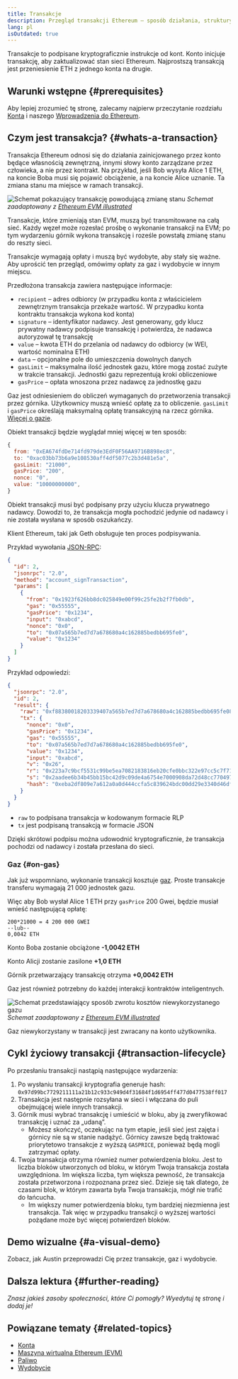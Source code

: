 ```yaml
---
title: Transakcje
description: Przegląd transakcji Ethereum – sposób działania, struktury danych i metody wysyłania za pośrednictwem aplikacji.
lang: pl
isOutdated: true
---
```


Transakcje to podpisane kryptograficznie instrukcje od kont. Konto inicjuje transakcję, aby zaktualizować stan sieci Ethereum. Najprostszą transakcją jest przeniesienie ETH z jednego konta na drugie.

## Warunki wstępne {#prerequisites}

Aby lepiej zrozumieć tę stronę, zalecamy najpierw przeczytanie rozdziału <a href="/developers/docs/accounts/">Konta</a> i naszego [Wprowadzenia do Ethereum](/developers/docs/intro-to-ethereum/).

## Czym jest transakcja? {#whats-a-transaction}

Transakcja Ethereum odnosi się do działania zainicjowanego przez konto będące własnością zewnętrzną, innymi słowy konto zarządzane przez człowieka, a nie przez kontrakt. Na przykład, jeśli Bob wysyła Alice 1 ETH, na koncie Boba musi się pojawić obciążenie, a na koncie Alice uznanie. Ta zmiana stanu ma miejsce w ramach transakcji.

![Schemat pokazujący transakcję powodującą zmianę stanu](../../../../../developers/docs/transactions/tx.png) _Schemat zaadaptowany z [Ethereum EVM illustrated](https://takenobu-hs.github.io/downloads/ethereum_evm_illustrated.pdf)_

Transakcje, które zmieniają stan EVM, muszą być transmitowane na całą sieć. Każdy węzeł może rozesłać prośbę o wykonanie transakcji na EVM; po tym wydarzeniu górnik wykona transakcję i roześle powstałą zmianę stanu do reszty sieci.

Transakcje wymagają opłaty i muszą być wydobyte, aby stały się ważne. Aby uprościć ten przegląd, omówimy opłaty za gaz i wydobycie w innym miejscu.

Przedłożona transakcja zawiera następujące informacje:

- `recipient` – adres odbiorcy (w przypadku konta z właścicielem zewnętrznym transakcja przekaże wartość. W przypadku konta kontraktu transakcja wykona kod konta)
- `signature` – identyfikator nadawcy. Jest generowany, gdy klucz prywatny nadawcy podpisuje transakcję i potwierdza, że nadawca autoryzował tę transakcję
- `value` – kwota ETH do przelania od nadawcy do odbiorcy (w WEI, wartość nominalna ETH)
- `data` – opcjonalne pole do umieszczenia dowolnych danych
- `gasLimit` – maksymalna ilość jednostek gazu, które mogą zostać zużyte w trakcie transakcji. Jednostki gazu reprezentują kroki obliczeniowe
- `gasPrice` – opłata wnoszona przez nadawcę za jednostkę gazu

Gaz jest odniesieniem do obliczeń wymaganych do przetworzenia transakcji przez górnika. Użytkownicy muszą wnieść opłatę za to obliczenie. `gasLimit` i `gasPrice` określają maksymalną opłatę transakcyjną na rzecz górnika. [Więcej o gazie](/developers/docs/gas/).

Obiekt transakcji będzie wyglądał mniej więcej w ten sposób:

```js
{
  from: "0xEA674fdDe714fd979de3EdF0F56AA9716B898ec8",
  to: "0xac03bb73b6a9e108530aff4df5077c2b3d481e5a",
  gasLimit: "21000",
  gasPrice: "200",
  nonce: "0",
  value: "10000000000",
}
```

Obiekt transakcji musi być podpisany przy użyciu klucza prywatnego nadawcy. Dowodzi to, że transakcja mogła pochodzić jedynie od nadawcy i nie została wysłana w sposób oszukańczy.

Klient Ethereum, taki jak Geth obsługuje ten proces podpisywania.

Przykład wywołania [JSON-RPC](https://eth.wiki/json-rpc/API):

```json
{
  "id": 2,
  "jsonrpc": "2.0",
  "method": "account_signTransaction",
  "params": [
    {
      "from": "0x1923f626bb8dc025849e00f99c25fe2b2f7fb0db",
      "gas": "0x55555",
      "gasPrice": "0x1234",
      "input": "0xabcd",
      "nonce": "0x0",
      "to": "0x07a565b7ed7d7a678680a4c162885bedbb695fe0",
      "value": "0x1234"
    }
  ]
}
```

Przykład odpowiedzi:

```json
{
  "jsonrpc": "2.0",
  "id": 2,
  "result": {
    "raw": "0xf88380018203339407a565b7ed7d7a678680a4c162885bedbb695fe080a44401a6e4000000000000000000000000000000000000000000000000000000000000001226a0223a7c9bcf5531c99be5ea7082183816eb20cfe0bbc322e97cc5c7f71ab8b20ea02aadee6b34b45bb15bc42d9c09de4a6754e7000908da72d48cc7704971491663",
    "tx": {
      "nonce": "0x0",
      "gasPrice": "0x1234",
      "gas": "0x55555",
      "to": "0x07a565b7ed7d7a678680a4c162885bedbb695fe0",
      "value": "0x1234",
      "input": "0xabcd",
      "v": "0x26",
      "r": "0x223a7c9bcf5531c99be5ea7082183816eb20cfe0bbc322e97cc5c7f71ab8b20e",
      "s": "0x2aadee6b34b45bb15bc42d9c09de4a6754e7000908da72d48cc7704971491663",
      "hash": "0xeba2df809e7a612a0a0d444ccfa5c839624bdc00dd29e3340d46df3870f8a30e"
    }
  }
}
```

- `raw` to podpisana transakcja w kodowanym formacie RLP
- `tx` jest podpisaną transakcją w formacie JSON

Dzięki skrótowi podpisu można udowodnić kryptograficznie, że transakcja pochodzi od nadawcy i została przesłana do sieci.

### Gaz {#on-gas}

Jak już wspomniano, wykonanie transakcji kosztuje [gaz](/developers/docs/gas/). Proste transakcje transferu wymagają 21 000 jednostek gazu.

Więc aby Bob wysłał Alice 1 ETH przy `gasPrice` 200 Gwei, będzie musiał wnieść następującą opłatę:

```
200*21000 = 4 200 000 GWEI
--lub--
0,0042 ETH
```

Konto Boba zostanie obciążone **-1,0042 ETH**

Konto Alicji zostanie zasilone **+1,0 ETH**

Górnik przetwarzający transakcję otrzyma **+0,0042 ETH**

Gaz jest również potrzebny do każdej interakcji kontraktów inteligentnych.

![Schemat przedstawiający sposób zwrotu kosztów niewykorzystanego gazu](../../../../../developers/docs/transactions/gas-tx.png) _Schemat zaadaptowany z [Ethereum EVM illustrated](https://takenobu-hs.github.io/downloads/ethereum_evm_illustrated.pdf)_

Gaz niewykorzystany w transakcji jest zwracany na konto użytkownika.

## Cykl życiowy transakcji {#transaction-lifecycle}

Po przesłaniu transakcji nastąpią następujące wydarzenia:

1. Po wysłaniu transakcji kryptografia generuje hash: `0x97d99bc7729211111a21b12c933c949d4f31684f1d6954ff477d0477538ff017`
2. Transakcja jest następnie rozsyłana w sieci i włączana do puli obejmującej wiele innych transakcji.
3. Górnik musi wybrać transakcję i umieścić w bloku, aby ją zweryfikować transakcję i uznać za „udaną”.
   - Możesz skończyć, oczekując na tym etapie, jeśli sieć jest zajęta i górnicy nie są w stanie nadążyć. Górnicy zawsze będą traktować priorytetowo transakcje z wyższą `GASPRICE`, ponieważ będą mogli zatrzymać opłaty.
4. Twoja transakcja otrzyma również numer potwierdzenia bloku. Jest to liczba bloków utworzonych od bloku, w którym Twoja transakcja została uwzględniona. Im większa liczba, tym większa pewność, że transakcja została przetworzona i rozpoznana przez sieć. Dzieje się tak dlatego, że czasami blok, w którym zawarta była Twoja transakcja, mógł nie trafić do łańcucha.
   - Im większy numer potwierdzenia bloku, tym bardziej niezmienna jest transakcja. Tak więc w przypadku transakcji o wyższej wartości pożądane może być więcej potwierdzeń bloków.

## Demo wizualne {#a-visual-demo}

Zobacz, jak Austin przeprowadzi Cię przez transakcje, gaz i wydobycie.

<YouTube id="er-0ihqFQB0" />

## Dalsza lektura {#further-reading}

_Znasz jakieś zasoby społeczności, które Ci pomogły? Wyedytuj tę stronę i dodaj je!_

## Powiązane tematy {#related-topics}

- [Konta](/developers/docs/accounts/)
- [Maszyna wirtualna Ethereum (EVM)](/developers/docs/evm/)
- [Paliwo](/developers/docs/gas/)
- [Wydobycie](/developers/docs/consensus-mechanisms/pow/mining/)
